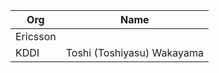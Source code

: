 | Org                    | Name                                                |
| -----------------------| ----------------------------------------------------|
| Ericsson |  |
| KDDI | Toshi (Toshiyasu) Wakayama  |
